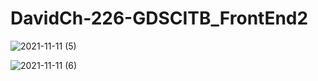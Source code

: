 # DavidCh-226-GDSCITB_FrontEnd2

![2021-11-11 (5)](https://user-images.githubusercontent.com/91829663/141282611-025b0870-63d4-4d1d-a125-f18750eb45a1.png)

![2021-11-11 (6)](https://user-images.githubusercontent.com/91829663/141282655-616b8006-65ef-4490-a444-9885f8e9a6cf.png)
